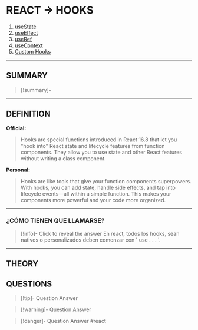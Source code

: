 #  REACT -> HOOKS
1. [useState](react_useState.md)
2. [useEffect](react_useeffect.md)
3. [useRef](useref.md)
4. [useContext](usecontext.md)
5. [Custom Hooks](customhooks.md)
- - - 
## SUMMARY
> [!summary]-
> 
- - - 

## DEFINITION
**Official:**
> Hooks are special functions introduced in React 16.8 that let you "hook into" React state and lifecycle features from function components. They allow you to use state and other React features without writing a class component.

**Personal:**
>Hooks are like tools that give your function components superpowers. With hooks, you can add state, handle side effects, and tap into lifecycle events—all within a simple function. This makes your components more powerful and your code more organized.
- - - 
### ¿CÓMO TIENEN QUE LLAMARSE?
> [!info]- Click to reveal the answer
En react, todos los hooks, sean nativos o personalizados deben comenzar con ' use . . . '.
- - - 
## THEORY


## QUESTIONS
> [!tip]- Question
> Answer

> [!warning]- Question
> Answer

> [!danger]- Question
> Answer
#react 